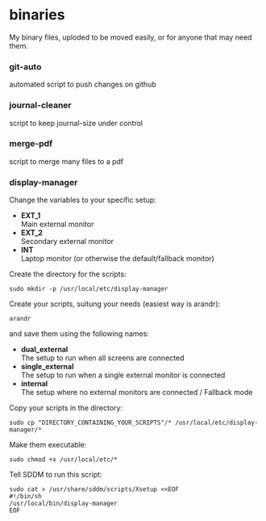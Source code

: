# binaries
My binary files, uploded to be moved easily, or for anyone that may need them.

### git-auto 
automated script to push changes on github

### journal-cleaner
script to keep journal-size under control

### merge-pdf 
script to merge many files to a pdf

### display-manager  
Change the variables to your specific setup:
- **EXT_1**  
	Main external monitor
- **EXT_2**  
	Secondary external monitor
- **INT**    
	Laptop monitor (or otherwise the default/fallback monitor)

Create the directory for the scripts:
```
sudo mkdir -p /usr/local/etc/display-manager
```

Create your scripts, suitung your needs (easiest way is arandr):
```
arandr
```
and save them using the following names:
- **dual_external**  
	The setup to run when all screens are connected
- **single_external**  
	The setup to run when a single external monitor is connected
- **internal**  
	The setup where no external monitors are connected / Fallback mode

Copy your scripts in the directory:
```
sudo cp "DIRECTORY_CONTAINING_YOUR_SCRIPTS"/* /usr/local/etc/display-manager/*
```

Make them executable:
```
sudo chmod +x /usr/local/etc/*
```

Tell SDDM to run this script:
```
sudo cat > /usr/share/sddm/scripts/Xsetup <<EOF
#!/bin/sh
/usr/local/bin/display-manager
EOF
```
